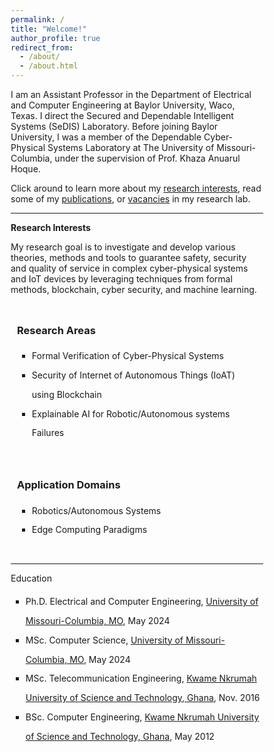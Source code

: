 ```yaml
---
permalink: /
title: "Welcome!"
author_profile: true
redirect_from: 
  - /about/
  - /about.html
---
```

I am an Assistant Professor in the Department of Electrical and Computer Engineering at Baylor University, Waco, Texas. I direct the Secured and Dependable Intelligent Systems (SeDIS) Laboratory. Before joining Baylor University, I was a member of the Dependable Cyber-Physical Systems Laboratory at The University of Missouri-Columbia, under the supervision of Prof. Khaza Anuarul Hoque.  

Click around to learn more about my <a href="https://ebonnah.github.io/research/">research interests</a>, read some of my <a href="https://ebonnah.github.io/publications/">publications</a>, or <a href="https://ebonnah.github.io/vacancies/">vacancies</a> in my research lab.
<hr>

<b>Research Interests</b> 

My research goal is to investigate and develop various theories, methods and tools to guarantee safety, security and quality of service in complex cyber-physical systems and IoT devices by leveraging techniques from formal methods, blockchain, cyber security, and machine learning.
<meta name="viewport" content="width=device-width, initial-scale=1">
<style>
* {
  box-sizing: border-box;
}
/* Create two equal columns that floats next to each other */
.column {
  float: left;
  width: 50%;
  padding: 10px;
}
/* Clear floats after the columns */
.row:after {
  content: "";
  display: table;
  clear: both;
}
/* Responsive layout - makes the two columns stack on top of each other instead of next to each other */
@media screen and (max-width: 1000px) {
  .column {
    width: 100%;
  }
}
</style>
<div class="row">
  <div class="column">
    <h3>Research Areas</h3>
      <ul style="list-style-type:square;line-height:220%">
        <li>Formal Verification of Cyber-Physical Systems</li>
        <li> Security of Internet of Autonomous Things (IoAT) using Blockchain</li>
        <li>Explainable AI for Robotic/Autonomous systems Failures</li>        
    </ul>

  </div>
  <div class="column">
    <h3>Application Domains</h3>
    <p>
      <ul style="list-style-type:square;line-height:220%">
        <li>Robotics/Autonomous Systems</li>
        <li>Edge Computing Paradigms</li>
    </ul>
    </p>
  </div>
</div>
<hr>

Education

<ul style="list-style-type:square;line-height:220%">
<li>Ph.D. Electrical and Computer Engineering, <a href="https://missouri.edu/">University of Missouri-Columbia, MO</a>, May 2024</li>
<li>MSc. Computer Science, <a href="https://missouri.edu/">University of Missouri-Columbia, MO</a>, May 2024</li>
<li>MSc. Telecommunication Engineering, <a href="https://www.knust.edu.gh//">Kwame Nkrumah University of Science and Technology, Ghana</a>, Nov. 2016</li>
<li>BSc. Computer Engineering, <a href="https://www.knust.edu.gh//">Kwame Nkrumah University of Science and Technology, Ghana</a>, May 2012</li>
</ul>

